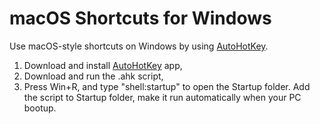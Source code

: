 # macOS Shortcuts for Windows

Use macOS-style shortcuts on Windows by using [AutoHotKey](https://www.autohotkey.com/).

1. Download and install [AutoHotKey](https://www.autohotkey.com/) app,
2. Download and run the .ahk script,
3. Press Win+R, and type "shell:startup" to open the Startup folder. Add the script to Startup folder, make it run automatically when your PC bootup.
